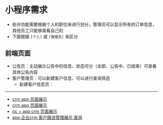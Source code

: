 # 小程序需求

- 些许功能需要根据个人的职位来进行划分，管理员可以显示所有的订单信息，其他员工只能够查看自己的
- 下面根据 `[个人]` 或 `[管理员]` 来区分

## 前端页面

- 公告页：主动展示公告中的信息、状态可分（全部、公告中、已结束）可查看具体公告内容
- 客户管理页：可以新建客户信息、可以进行查询筛选
  - 新建客户信息页：



-------------------

- [crm app 页面展示](https://www.zcool.com.cn/work/ZMzk0MjQ3MzI=.html)
- [crm app 页面展示](https://www.zcool.com.cn/work/ZMjk4ODY1Mjg=.html)
- [pc + app crm 页面展示](https://www.zcool.com.cn/work/ZMjM5ODYyODg=.html)
- [app 企业crm 客户跟进管理展示 查询](https://www.zcool.com.cn/work/ZMjk1OTcwOTI=.html)
